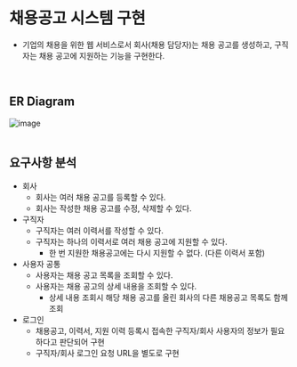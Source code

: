 # 채용공고 시스템 구현

- 기업의 채용을 위한 웹 서비스로서 회사(채용 담당자)는 채용 공고를 생성하고, 구직자는 채용 공고에 지원하는 기능을 구현한다.
<br/>

## ER Diagram
![image](https://user-images.githubusercontent.com/93859705/195059448-50397e14-dccf-4070-a083-e2664f487476.png)
<br/> <br/> 

## 요구사항 분석
- 회사
    - 회사는 여러 채용 공고를 등록할 수 있다.
    - 회사는 작성한 채용 공고를 수정, 삭제할 수 있다.
- 구직자
    - 구직자는 여러 이력서를 작성할 수 있다.
    - 구직자는 하나의 이력서로 여러 채용 공고에 지원할 수 있다.
        - 한 번 지원한 채용공고에는 다시 지원할 수 없다. (다른 이력서 포함)
- 사용자 공통
    - 사용자는 채용 공고 목록을 조회할 수 있다.
    - 사용자는 채용 공고의 상세 내용을 조회할 수 있다.
        - 상세 내용 조회시 해당 채용 공고를 올린 회사의 다른 채용공고 목록도 함께 조회
- 로그인
    - 채용공고, 이력서, 지원 이력 등록시 접속한 구직자/회사 사용자의 정보가 필요하다고 판단되어 구현
    - 구직자/회사 로그인 요청 URL을 별도로 구현
